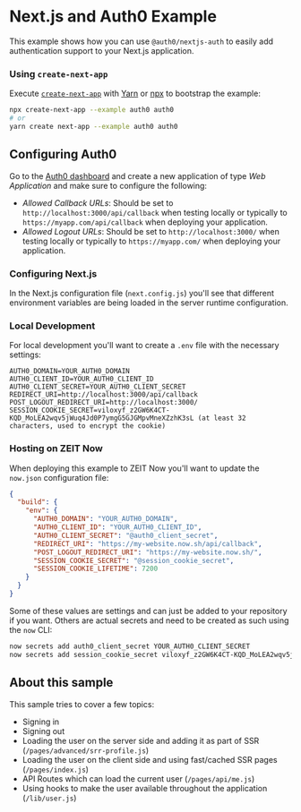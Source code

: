 # Next.js and Auth0 Example

This example shows how you can use `@auth0/nextjs-auth` to easily add authentication support to your Next.js application.

### Using `create-next-app`

Execute [`create-next-app`](https://www.npmjs.com/package/create-next-app) with [Yarn](https://yarnpkg.com/lang/en/docs/cli/create/) or [npx](https://github.com/zkat/npx#readme) to bootstrap the example:

```bash
npx create-next-app --example auth0 auth0
# or
yarn create next-app --example auth0 auth0
```

## Configuring Auth0

Go to the [Auth0 dashboard](https://manage.auth0.com/) and create a new application of type _Web Application_ and make sure to configure the following:

- _Allowed Callback URLs_: Should be set to `http://localhost:3000/api/callback` when testing locally or typically to `https://myapp.com/api/callback` when deploying your application.
- _Allowed Logout URLs_: Should be set to `http://localhost:3000/` when testing locally or typically to `https://myapp.com/` when deploying your application.

### Configuring Next.js

In the Next.js configuration file (`next.config.js`) you'll see that different environment variables are being loaded in the server runtime configuration.

### Local Development

For local development you'll want to create a `.env` file with the necessary settings:

```
AUTH0_DOMAIN=YOUR_AUTH0_DOMAIN
AUTH0_CLIENT_ID=YOUR_AUTH0_CLIENT_ID
AUTH0_CLIENT_SECRET=YOUR_AUTH0_CLIENT_SECRET
REDIRECT_URI=http://localhost:3000/api/callback
POST_LOGOUT_REDIRECT_URI=http://localhost:3000/
SESSION_COOKIE_SECRET=viloxyf_z2GW6K4CT-KQD_MoLEA2wqv5jWuq4Jd0P7ymgG5GJGMpvMneXZzhK3sL (at least 32 characters, used to encrypt the cookie)
```

### Hosting on ZEIT Now

When deploying this example to ZEIT Now you'll want to update the `now.json` configuration file:

```json
{
  "build": {
    "env": {
      "AUTH0_DOMAIN": "YOUR_AUTH0_DOMAIN",
      "AUTH0_CLIENT_ID": "YOUR_AUTH0_CLIENT_ID",
      "AUTH0_CLIENT_SECRET": "@auth0_client_secret",
      "REDIRECT_URI": "https://my-website.now.sh/api/callback",
      "POST_LOGOUT_REDIRECT_URI": "https://my-website.now.sh/",
      "SESSION_COOKIE_SECRET": "@session_cookie_secret",
      "SESSION_COOKIE_LIFETIME": 7200
    }
  }
}
```

Some of these values are settings and can just be added to your repository if you want. Others are actual secrets and need to be created as such using the `now` CLI:

```bash
now secrets add auth0_client_secret YOUR_AUTH0_CLIENT_SECRET
now secrets add session_cookie_secret viloxyf_z2GW6K4CT-KQD_MoLEA2wqv5jWuq4Jd0P7ymgG5GJGMpvMneXZzhK3sL
```

## About this sample

This sample tries to cover a few topics:

- Signing in
- Signing out
- Loading the user on the server side and adding it as part of SSR (`/pages/advanced/srr-profile.js`)
- Loading the user on the client side and using fast/cached SSR pages (`/pages/index.js`)
- API Routes which can load the current user (`/pages/api/me.js`)
- Using hooks to make the user available throughout the application (`/lib/user.js`)
